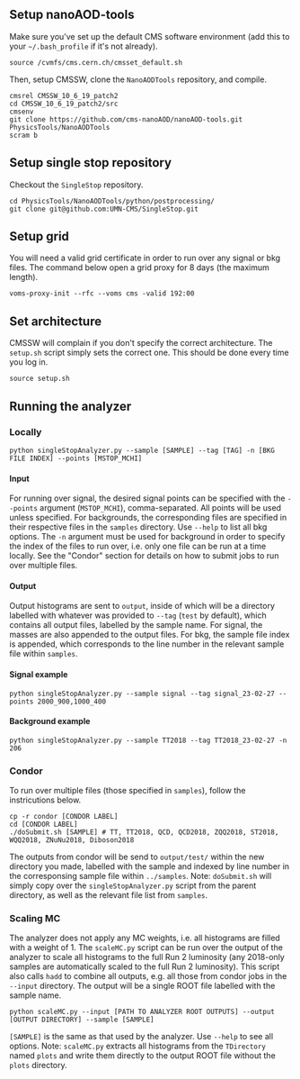 ## Setup nanoAOD-tools
Make sure you've set up the default CMS software environment (add this to your `~/.bash_profile` if it's not already). 
```
source /cvmfs/cms.cern.ch/cmsset_default.sh
```
Then, setup CMSSW, clone the `NanoAODTools` repository, and compile.
```
cmsrel CMSSW_10_6_19_patch2
cd CMSSW_10_6_19_patch2/src
cmsenv
git clone https://github.com/cms-nanoAOD/nanoAOD-tools.git PhysicsTools/NanoAODTools
scram b
```
## Setup single stop repository
Checkout the `SingleStop` repository.
```
cd PhysicsTools/NanoAODTools/python/postprocessing/
git clone git@github.com:UMN-CMS/SingleStop.git
```
## Setup grid
You will need a valid grid certificate in order to run over any signal or bkg files.
The command below open a grid proxy for 8 days (the maximum length).
```
voms-proxy-init --rfc --voms cms -valid 192:00
```
## Set architecture
CMSSW will complain if you don't specify the correct architecture.
The `setup.sh` script simply sets the correct one.
This should be done every time you log in.
```
source setup.sh
``` 
## Running the analyzer
### Locally
```
python singleStopAnalyzer.py --sample [SAMPLE] --tag [TAG] -n [BKG FILE INDEX] --points [MSTOP_MCHI]
```
#### Input
For running over signal, the desired signal points can be specified with the `--points` argument (`MSTOP_MCHI`), comma-separated. 
All points will be used unless specified.
For backgrounds, the corresponding files are specified in their respective files in the `samples` directory.
Use `--help` to list all bkg options.
The `-n` argument must be used for background in order to specify the index of the files to run over, i.e. only one file can be run at a time locally. 
See the "Condor" section for details on how  to submit jobs to run over multiple files.
#### Output
Output histograms are sent to `output`, inside of which will be a directory labelled with whatever was provided to `--tag` (`test` by default), which contains all output files, labelled by the sample name. 
For signal, the masses are also appended to the output files. 
For bkg, the sample file index is appended, which corresponds to the line number in the relevant sample file within `samples`. 
#### Signal example
```
python singleStopAnalyzer.py --sample signal --tag signal_23-02-27 --points 2000_900,1000_400
```
#### Background example
```
python singleStopAnalyzer.py --sample TT2018 --tag TT2018_23-02-27 -n 206
```
### Condor
To run over multiple files (those specified in `samples`), follow the instricutions below. 
```
cp -r condor [CONDOR LABEL]
cd [CONDOR LABEL]
./doSubmit.sh [SAMPLE] # TT, TT2018, QCD, QCD2018, ZQQ2018, ST2018, WQQ2018, ZNuNu2018, Diboson2018 
```
The outputs from condor will be send to `output/test/` within the new directory you made, labelled with the sample and indexed by line number in the corresponsing sample file within `../samples`. 
Note: `doSubmit.sh` will simply copy over the `singleStopAnalyzer.py` script from the parent directory, as well as the relevant file list from `samples`. 
### Scaling MC
The analyzer does not apply any MC weights, i.e. all histograms are filled with a weight of 1.
The `scaleMC.py` script can be run over the output of the analyzer to scale all histograms to the full Run 2 luminosity (any 2018-only samples are automatically scaled to the full Run 2 luminosity).
This script also calls `hadd` to combine all outputs, e.g. all those from condor jobs in the `--input` directory. 
The output will be a single ROOT file labelled with the sample name.
```
python scaleMC.py --input [PATH TO ANALYZER ROOT OUTPUTS] --output [OUTPUT DIRECTORY] --sample [SAMPLE]
```
`[SAMPLE]` is the same as that used by the analyzer. 
Use `--help` to see all options.
Note: `scaleMC.py` extracts all histograms from the `TDirectory` named `plots` and write them directly to the output ROOT file without the `plots` directory.
